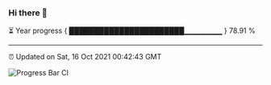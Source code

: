 ### Hi there 👋

⏳ Year progress { ███████████████████████▁▁▁▁▁▁▁ } 78.91 %

---

⏰ Updated on Sat, 16 Oct 2021 00:42:43 GMT

![Progress Bar CI](https://github.com/liununu/liununu/workflows/Progress%20Bar%20CI/badge.svg)
